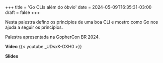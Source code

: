 +++
title = 'Go CLIs além do óbvio'
date = 2024-05-09T16:35:31-03:00
draft = false
+++

Nesta palestra defino os principios de uma boa CLI e mostro como Go nos ajuda a seguir os principios.

Palestra apresentada na GopherCon BR 2024.

**Vídeo**
{{< youtube _UDsxK-OXH0 >}}

**Slides**

